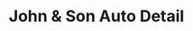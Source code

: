 ---
title: "John & Son Auto Detail"
url: /philadelphia/john-und-son-auto-detail/
shop: Autowerkstatt
---